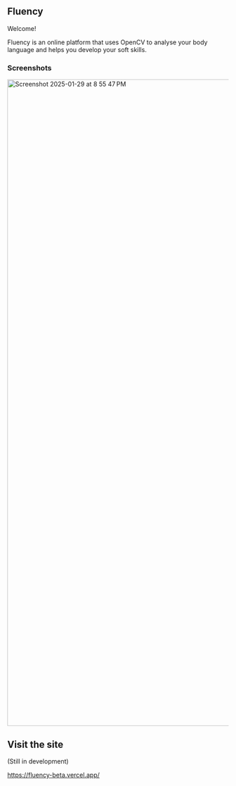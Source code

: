 ## Fluency

Welcome!

Fluency is an online platform that uses OpenCV to analyse your body language and helps you develop your soft skills.

### Screenshots

<img width="1470" alt="Screenshot 2025-01-29 at 8 55 47 PM" src="https://github.com/user-attachments/assets/e816e728-5dd8-46a1-87a9-886a754b354e" />

## Visit the site

(Still in development)

https://fluency-beta.vercel.app/
